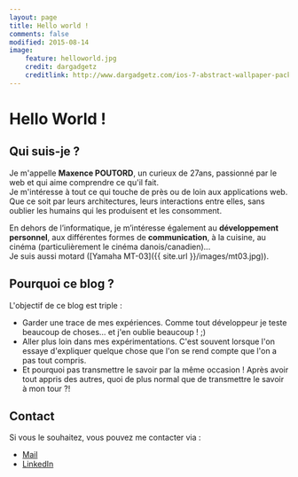 ```yaml
---
layout: page
title: Hello world !
comments: false
modified: 2015-08-14
image:
    feature: helloworld.jpg
    credit: dargadgetz
    creditlink: http://www.dargadgetz.com/ios-7-abstract-wallpaper-pack-for-iphone-5-and-ipod-touch-retina/
---
```


# Hello World !

## Qui suis-je ?

Je m'appelle **Maxence POUTORD**, un curieux de 27ans, passionné par le web et qui aime comprendre ce qu'il fait.  
Je m'intéresse à tout ce qui touche de près ou de loin aux applications web. Que ce soit par leurs architectures, leurs interactions entre elles, sans oublier les humains qui les produisent et les consomment.  

En dehors de l’informatique, je m’intéresse également au **développement personnel**, aux différentes formes de **communication**, à la cuisine, au cinéma (particulièrement le cinéma danois/canadien)...  
Je suis aussi motard ([Yamaha MT-03]({{ site.url }}/images/mt03.jpg)).


## Pourquoi ce blog ?

L'objectif de ce blog est triple :  

* Garder une trace de mes expériences. Comme tout développeur je teste beaucoup de choses... et j'en oublie beaucoup ! ;)
* Aller plus loin dans mes expérimentations. C'est souvent lorsque l'on essaye d'expliquer quelque chose que l'on se rend compte que l'on a pas tout compris.
* Et pourquoi pas transmettre le savoir par la même occasion ! Après avoir tout appris des autres, quoi de plus normal que de transmettre le savoir à mon tour ?!


## Contact

Si vous le souhaitez, vous pouvez me contacter via :

* [Mail](mailto:maxence.poutord@gmail.com)
* [LinkedIn](http://fr.linkedin.com/in/maxpou)

